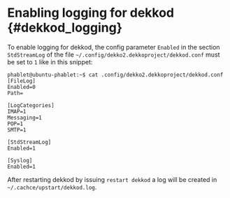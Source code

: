 # Enabling logging for dekkod {#dekkod_logging}

To enable logging for dekkod, the config parameter `Enabled` in the section `StdStreamLog` of the file `~/.config/dekko2.dekkoproject/dekkod.conf` must be set to `1` like in this snippet:


```
phablet@ubuntu-phablet:~$ cat .config/dekko2.dekkoproject/dekkod.conf 
[FileLog]
Enabled=0
Path=

[LogCategories]
IMAP=1
Messaging=1
POP=1
SMTP=1

[StdStreamLog]
Enabled=1

[Syslog]
Enabled=1
```

After restarting dekkod by issuing `restart dekkod` a log will be created in `~/.cachce/upstart/dekkod.log`.

